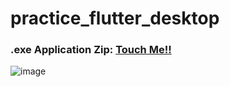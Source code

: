 # practice_flutter_desktop

### .exe Application Zip: [Touch Me!!](https://drive.google.com/file/d/1Ccl6rzhyloEifM8DiywcrCFs-VwfSp5i/view?usp=sharing)

![image](https://github.com/AradhyaNepal/practice_flutter_desktop/assets/66102711/ed645ea7-e624-4454-9d4b-1dfc11b45afd)

